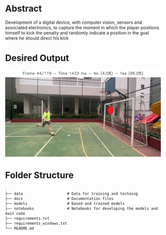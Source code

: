 # Abstract
Development of a digital device, with computer vision, sensors and associated electronics, to capture the moment in  which the player positions himself to kick the penalty and randomly indicate a position in the goal where he should direct his kick

# Desired Output
![Project Screenshot](docs/signal_simulation.jpg)

# Folder Structure
```
.
├── data                    # Data for training and testeing 
├── docs                    # Documentation files
├── models                  # Based and trained models
├── notebooks               # Notebooks for developing the models and main code
├── requirements.txt
├── requirements_windows.txt
└── README.md
```